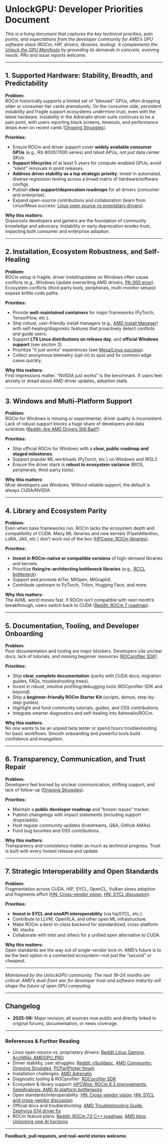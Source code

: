
# UnlockGPU: Developer Priorities Document

*This is a living document that captures the key technical priorities, pain points, and expectations from the developer community for AMD’s GPU software stack (ROCm, HIP, drivers, libraries, tooling). It complements the [Unlock the GPU Manifesto](https://unlockgpu.com/) by grounding its demands in concrete, evolving needs. PRs and issue reports welcome.*

---

## 1. **Supported Hardware: Stability, Breadth, and Predictability**

**Problem:**  
ROCm historically supports a limited set of “blessed” GPUs, often dropping older or consumer-tier cards prematurely. On the consumer side, persistent instability and fragile support ecosystems undermine trust, even with the latest hardware. Instability in the Adrenalin driver suite continues to be a pain point, with users reporting black screens, timeouts, and performance drops even on recent cards ([Ongoing Struggles](https://community.amd.com/t5/pc-drivers-software/the-ongoing-struggles-with-amd-drivers/td-p/695257)).

**Priorities:**
- Ensure ROCm and driver support cover **widely available consumer GPUs** (e.g., RX 6000/7000 series) and latest APUs, not just data center SKUs.
- **Support lifecycles** of at least 5 years for compute-enabled GPUs; avoid “silent” removals in point releases.
- **Address driver stability as a top strategic priority**: invest in automated, diverse regression testing across a broad matrix of hardware/software configs.
- Publish **clear support/deprecation roadmaps** for all drivers (consumer and enterprise).
- Expand open-source contributions and collaboration (learn from Linux/Mesa success: [Linux open source vs proprietary drivers](https://www.reddit.com/r/linux_gaming/comments/149eksh/open_source_vs_proprietary_amd_drivers/)).

**Why this matters:**  
Grassroots developers and gamers are the foundation of community knowledge and advocacy. Instability or early deprecation erodes trust, impacting both consumer and enterprise adoption.

---

## 2. **Installation, Ecosystem Robustness, and Self-Healing**

**Problem:**  
ROCm setup is fragile; driver install/updates on Windows often cause conflicts (e.g., Windows Update overwriting AMD drivers, [PA-300 error](https://www.reddit.com/r/ZephyrusG14/comments/r6m4io/how_to_fix_amd_radeon_software_not_compatible/)). Ecosystem conflicts (third-party tools, peripherals, multi-monitor setups) expose brittle code paths.

**Priorities:**
- Provide **well-maintained containers** for major frameworks (PyTorch, TensorFlow, etc.).
- Ship robust, user-friendly install managers (e.g., [AMD Install Manager](https://www.amd.com/en/products/software/adrenalin.html)) with self-healing/diagnostic features that proactively detect conflicts and guide users.
- Support **LTS Linux distributions on release day**, and **official Windows support** (see section 3).
- Prioritize “it just works” experiences (see [Mesa/Linux success](https://forum.manjaro.org/t/should-i-install-the-amdgpu-pro-or-open-source-driver-or-should-i-stay-on-the-video-linux-driver/133823)).
- Collect anonymous telemetry (opt-in) to spot and fix common edge cases quickly.

**Why this matters:**  
First impressions matter. “NVIDIA just works” is the benchmark. If users feel anxiety or dread about AMD driver updates, adoption stalls.

---

## 3. **Windows and Multi-Platform Support**

**Problem:**  
ROCm for Windows is missing or experimental; driver quality is inconsistent. Lack of robust support blocks a huge share of developers and data scientists ([Reddit: Are AMD Drivers Still Bad?](https://pcpartpicker.com/forums/topic/428390-are-amd-drivers-still-bad)).

**Priorities:**
- Ship official ROCm for Windows with a **clear, public roadmap and staged milestones**.
- Support popular ML workloads (PyTorch, etc.) on Windows and WSL2.
- Ensure the driver stack is **robust to ecosystem variance** (BIOS, peripherals, third-party tools).

**Why this matters:**  
Most developers use Windows. Without reliable support, the default is always CUDA/NVIDIA.

---

## 4. **Library and Ecosystem Parity**

**Problem:**  
Even when base frameworks run, ROCm lacks the ecosystem depth and compatibility of CUDA. Many ML libraries and new kernels (FlashAttention, LoRA, JAX, etc.) don’t work out of the box ([HPCwire: ROCm libraries](https://www.hpcwire.com/off-the-wire/amd-expands-rocm-6-3-with-optimized-libraries-for-ai-and-hpc-workflows/)).

**Priorities:**
- **Invest in ROCm-native or compatible versions** of high-demand libraries and kernels.
- Prioritize **fixing/re-architecting bottleneck libraries** (e.g., [RCCL bottleneck](https://semianalysis.com/2025/06/13/amd-advancing-ai-mi350x-and-mi400-ualoe72-mi500-ual256/)).
- Support and promote AiTer, MIOpen, MIGraphX.
- Contribute upstream to PyTorch, Triton, Hugging Face, and more.

**Why this matters:**  
The AI/ML world moves fast. If ROCm isn’t compatible with next month’s breakthrough, users switch back to CUDA ([Reddit: ROCm 7 roadmap](https://www.reddit.com/r/ROCm/comments/1l00mis/amd_rocm_70_to_align_hip_c_even_more_closely_with/)).

---

## 5. **Documentation, Tooling, and Developer Onboarding**

**Problem:**  
Poor documentation and tooling are major blockers. Developers cite unclear docs, lack of tutorials, and missing beginner resources ([ROCprofiler SDK](https://rocm.blogs.amd.com/software-tools-optimization/rocprofiler-sdk/README.html)).

**Priorities:**
- Ship **clear, complete documentation** (parity with CUDA docs; migration guides, FAQs, troubleshooting trees).
- Invest in robust, intuitive profiling/debugging tools (ROCprofiler SDK and beyond).
- Ship a **beginner-friendly ROCm Starter Kit** (scripts, demos, step-by-step guides).
- Highlight and fund community tutorials, guides, and OSS contributions.
- Integrate smarter diagnostics and self-healing into Adrenalin/ROCm.

**Why this matters:**  
No one wants to be an unpaid beta tester or spend hours troubleshooting for basic workflows. Smooth onboarding and powerful tools build confidence and evangelism.

---

## 6. **Transparency, Communication, and Trust Repair**

**Problem:**  
Developers feel burned by unclear communication, shifting support, and lack of follow-up ([Ongoing Struggles](https://community.amd.com/t5/pc-drivers-software/the-ongoing-struggles-with-amd-drivers/td-p/695257)).

**Priorities:**
- Maintain a **public developer roadmap** and “known issues” tracker.
- Publish changelogs with impact statements (including support drops/adds).
- Host regular community updates (livestreams, Q&A, GitHub AMAs).
- Fund bug bounties and OSS contributions.

**Why this matters:**  
Transparency and consistency matter as much as technical progress. Trust is built with every honest release and update.

---

## 7. **Strategic Interoperability and Open Standards**

**Problem:**  
Fragmentation across CUDA, HIP, SYCL, OpenCL, Vulkan slows adoption and fragments effort ([HN: Cross-vendor vision](https://news.ycombinator.com/item?id=43292750), [HN: SYCL discussion](https://news.ycombinator.com/item?id=32916545)).

**Priorities:**
- **Invest in SYCL and oneAPI interoperability** (via hipSYCL, etc.).
- Contribute to LLVM, OpenXLA, and other open ML infrastructure.
- Make ROCm a *best-in-class backend* for standardized, cross-platform ML stacks.
- Collaborate with Intel and others for a unified open alternative to CUDA.

**Why this matters:**  
Open standards are the way out of single-vendor lock-in. AMD’s future is to be the best option in a connected ecosystem—not just the “second” or cheapest.

---

*Maintained by the UnlockGPU community. The next 18–24 months are critical: AMD’s dual-front war for developer trust and software maturity will shape the future of open GPU computing.*

---

## Changelog

- **2025-06:** Major revision; all sources now public and directly linked to original forums, documentation, or news coverage.

---

### **References & Further Reading**

- Linux open-source vs. proprietary drivers: [Reddit Linux Gaming](https://www.reddit.com/r/linux_gaming/comments/149eksh/open_source_vs_proprietary_amd_drivers/), [ArchWiki: AMDGPU_PRO](https://wiki.archlinux.org/title/AMDGPU_PRO)
- Driver stability, user struggles: [Reddit: r/buildapc](https://www.reddit.com/r/buildapc/comments/1d78n4i/how_are_amd_gpu_driversstability_these_days/), [AMD Community: Ongoing Struggles](https://community.amd.com/t5/pc-drivers-software/the-ongoing-struggles-with-amd-drivers/td-p/695257), [PCPartPicker forum](https://pcpartpicker.com/forums/topic/428390-are-amd-drivers-still-bad)
- Installation challenges: [AMD Adrenalin](https://www.amd.com/en/products/software/adrenalin.html)
- Diagnostic tooling & ROCprofiler: [ROCprofiler SDK](https://rocm.blogs.amd.com/software-tools-optimization/rocprofiler-sdk/README.html)
- Ecosystem & library support: [HPCWire: ROCm 6.3 improvements](https://www.hpcwire.com/off-the-wire/amd-expands-rocm-6-3-with-optimized-libraries-for-ai-and-hpc-workflows/), [SemiAnalysis: AMD AI platform bottlenecks](https://semianalysis.com/2025/06/13/amd-advancing-ai-mi350x-and-mi400-ualoe72-mi500-ual256/)
- Open standards/interoperability: [HN: Cross-vendor vision](https://news.ycombinator.com/item?id=43292750), [HN: SYCL and cross-vendor discussion](https://news.ycombinator.com/item?id=32916545)
- Official docs and troubleshooting: [AMD Troubleshooting Guide](https://www.amd.com/en/resources/support-articles/faqs/PIBRMATS2.html), [Zephyrus G14 driver fix](https://www.reddit.com/r/ZephyrusG14/comments/r6m4io/how_to_fix_amd_radeon_software_not_compatible/)
- ROCm feature plans: [Reddit: ROCm 7.0 C++ roadmap](https://www.reddit.com/r/ROCm/comments/1l00mis/amd_rocm_70_to_align_hip_c_even_more_closely_with/), [AMD blog: Unlocking new AI horizons](https://www.amd.com/en/blogs/2024/unlocking-new-horizons-in-ai-and-hpc-with-the-rele.html)

---

**Feedback, pull requests, and real-world stories welcome.**

